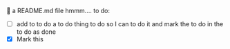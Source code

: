🤔 a README.md file hmmm....
to do:
- [ ] add to to do a to do thing to do so I can to do it and mark the to do in the to do as done
- [X] Mark this
 
<!--
**pycnonotus/pycnonotus** is a ✨ _special_ ✨ repository because its `README.md` (this file) appears on your GitHub profile.

Here are some ideas to get you started:

- 🔭 I’m currently working on ...
- 🌱 I’m currently learning ...
- 👯 I’m looking to collaborate on ...
- 🤔 I’m looking for help with ...
- 💬 Ask me about ...
- 📫 How to reach me: ...
- 😄 Pronouns: idk, :( it was a bad joke and for Hebrew speaker only
-  
-->
